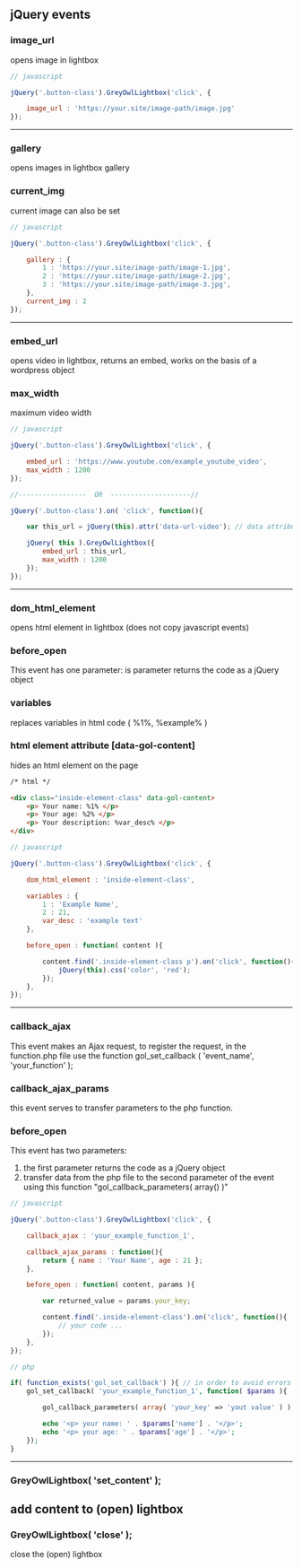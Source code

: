 ## jQuery events
### image_url
opens image in lightbox
```javascript
// javascript

jQuery('.button-class').GreyOwlLightbox('click', {

    image_url : 'https://your.site/image-path/image.jpg'
});
```
---
### gallery
opens images in lightbox gallery
### current_img
current image can also be set
```javascript
// javascript

jQuery('.button-class').GreyOwlLightbox('click', {

    gallery : {
        1 : 'https://your.site/image-path/image-1.jpg',
        2 : 'https://your.site/image-path/image-2.jpg',
        3 : 'https://your.site/image-path/image-3.jpg',
    },
    current_img : 2
});
```
---
### embed_url
opens video in lightbox, returns an embed, works on the basis of a wordpress object
### max_width
maximum video width
```javascript
// javascript

jQuery('.button-class').GreyOwlLightbox('click', {

    embed_url : 'https://www.youtube.com/example_youtube_video',
    max_width : 1200
});

//-----------------  OR  --------------------//

jQuery('.button-class').on( 'click', function(){

    var this_url = jQuery(this).attr('data-url-video'); // data attribute with video address can be added to the button

    jQuery( this ).GreyOwlLightbox({
        embed_url : this_url,
        max_width : 1200
    });
});
```
---
### dom_html_element
opens html element in lightbox (does not copy javascript events)
### before_open
This event has one parameter: is parameter returns the code as a jQuery object
### variables
replaces variables in html code ( %1%, %example% )
### html element attribute [data-gol-content]
hides an html element on the page
```html
/* html */

<div class="inside-element-class" data-gol-content>
    <p> Your name: %1% </p>
    <p> Your age: %2% </p>
    <p> Your description: %var_desc% </p>
</div>
```
```javascript
// javascript

jQuery('.button-class').GreyOwlLightbox('click', {

    dom_html_element : 'inside-element-class',

    variables : {
        1 : 'Example Name',
        2 : 21,
        var_desc : 'example text'
    },

    before_open : function( content ){

        content.find('.inside-element-class p').on('click', function(){
            jQuery(this).css('color', 'red');
        });
    },
});
```
---
### callback_ajax
This event makes an Ajax request, to register the request, in the function.php file use the function gol_set_callback ( 'event_name', 'your_function' );
### callback_ajax_params
this event serves to transfer parameters to the php function.
### before_open
This event has two parameters:
1. the first parameter returns the code as a jQuery object
2. transfer data from the php file to the second parameter of the event using this function "gol_callback_parameters( array() )"
```javascript
// javascript

jQuery('.button-class').GreyOwlLightbox('click', {

    callback_ajax : 'your_example_function_1',

    callback_ajax_params : function(){
        return { name : 'Your Name', age : 21 };
    },

    before_open : function( content, params ){

        var returned_value = params.your_key;

        content.find('.inside-element-class').on('click', function(){
            // your code ...
        });
    },
});
```
```php
// php

if( function_exists('gol_set_callback') ){ // in order to avoid errors if suddenly the plugin will be disabled
    gol_set_callback( 'your_example_function_1', function( $params ){

        gol_callback_parameters( array( 'your_key' => 'yout value' ) );  // returns data to the second parameter of the "before_open" event

        echo '<p> your name: ' . $params['name'] . '</p>';
        echo '<p> your age: ' . $params['age'] . '</p>';
    });
}
```
---
### GreyOwlLightbox( 'set_content' );
add content to (open) lightbox
---
### GreyOwlLightbox( 'close' );
close the (open) lightbox
